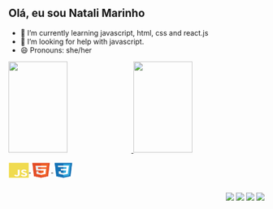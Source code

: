 ## Olá, eu sou Natali Marinho

- 🌱 I’m currently learning javascript, html, css and react.js
- 🤔 I’m looking for help with javascript.
- 😄 Pronouns: she/her

<div align="left">
  <a href="https://github.com/natsmarinho">
  <img height="180em" width ="48%" src="https://github-readme-stats.vercel.app/api?username=natsmarinho&show_icons=true&theme=dracula&include_all_commits=true&count_private=true"/>
  <img height="180em" width ="48%" src="https://github-readme-stats.vercel.app/api/top-langs/?username=natsmarinho&layout=compact&langs_count=7&theme=dracula"/>
</div>
  
  <div style="display: inline_block"><br>
  <img align="center" alt="Nat-Js" height="30" width="40" src="https://raw.githubusercontent.com/devicons/devicon/master/icons/javascript/javascript-plain.svg">
  <img align="center" alt="Nat-HTML" height="30" width="40" src="https://raw.githubusercontent.com/devicons/devicon/master/icons/html5/html5-original.svg">
  <img align="center" alt="Nat-CSS" height="30" width="40" src="https://raw.githubusercontent.com/devicons/devicon/master/icons/css3/css3-original.svg">
</div>
  
  ##
  
  <div align="right">
    <a href="https://twitter.com/natsmarinho" target="_blank"><img src="https://img.shields.io/badge/Twitter-1DA1F2?style=for-the-badge&logo=twitter&logoColor=white" target="_blank"></a>
    <a href="https://www.linkedin.com/in/natsmarinho/" target="_blank"><img src="https://img.shields.io/badge/LinkedIn-0077B5?style=for-the-badge&logo=linkedin&logoColor=white" target="_blank"></a>
    <a href="https://www.instagram.com/natsmarinho/" target="_blank"><img src="https://img.shields.io/badge/Instagram-E4405F?style=for-the-badge&logo=instagram&logoColor=white" target="_blank"></a>
      <a href="mailto:natsmarinho@gmail.com" target="_blank"><img src="https://img.shields.io/badge/Gmail-D14836?style=for-the-badge&logo=gmail&logoColor=white" target="_blank"></a>
  </div>
